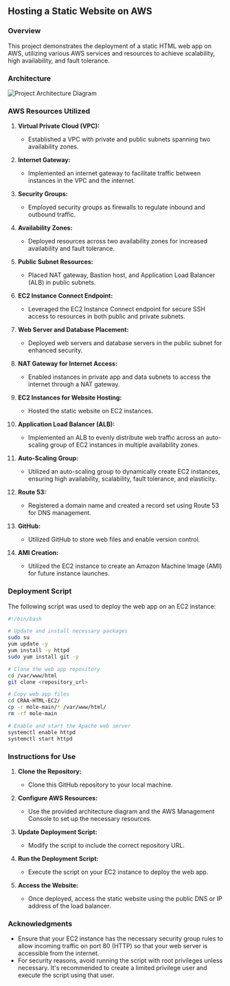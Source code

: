 ## Hosting a Static Website on AWS

### Overview

This project demonstrates the deployment of a static HTML web app on AWS, utilizing various AWS services and resources to achieve scalability, high availability, and fault tolerance.

### Architecture

![Project Architecture Diagram](link_to_diagram)

### AWS Resources Utilized

1. **Virtual Private Cloud (VPC):**
   - Established a VPC with private and public subnets spanning two availability zones.

2. **Internet Gateway:**
   - Implemented an internet gateway to facilitate traffic between instances in the VPC and the internet.

3. **Security Groups:**
   - Employed security groups as firewalls to regulate inbound and outbound traffic.

4. **Availability Zones:**
   - Deployed resources across two availability zones for increased availability and fault tolerance.

5. **Public Subnet Resources:**
   - Placed NAT gateway, Bastion host, and Application Load Balancer (ALB) in public subnets.

6. **EC2 Instance Connect Endpoint:**
   - Leveraged the EC2 Instance Connect endpoint for secure SSH access to resources in both public and private subnets.

7. **Web Server and Database Placement:**
   - Deployed web servers and database servers in the public subnet for enhanced security.

8. **NAT Gateway for Internet Access:**
   - Enabled instances in private app and data subnets to access the internet through a NAT gateway.

9. **EC2 Instances for Website Hosting:**
   - Hosted the static website on EC2 instances.

10. **Application Load Balancer (ALB):**
    - Implemented an ALB to evenly distribute web traffic across an auto-scaling group of EC2 instances in multiple availability zones.

11. **Auto-Scaling Group:**
    - Utilized an auto-scaling group to dynamically create EC2 instances, ensuring high availability, scalability, fault tolerance, and elasticity.

12. **Route 53:**
    - Registered a domain name and created a record set using Route 53 for DNS management.

13. **GitHub:**
    - Utilized GitHub to store web files and enable version control.

14. **AMI Creation:**
    - Utilized the EC2 instance to create an Amazon Machine Image (AMI) for future instance launches.

### Deployment Script

The following script was used to deploy the web app on an EC2 instance:

```bash
#!/bin/bash

# Update and install necessary packages
sudo su
yum update -y
yum install -y httpd
sudo yum install git -y

# Clone the web app repository
cd /var/www/html
git clone <repository_url>

# Copy web app files
cd CRAA-HTML-EC2/
cp -r mole-main/* /var/www/html/
rm -rf mole-main

# Enable and start the Apache web server
systemctl enable httpd
systemctl start httpd
```

### Instructions for Use

1. **Clone the Repository:**
   - Clone this GitHub repository to your local machine.

2. **Configure AWS Resources:**
   - Use the provided architecture diagram and the AWS Management Console to set up the necessary resources.

3. **Update Deployment Script:**
   - Modify the script to include the correct repository URL.

4. **Run the Deployment Script:**
   - Execute the script on your EC2 instance to deploy the web app.

5. **Access the Website:**
   - Once deployed, access the static website using the public DNS or IP address of the load balancer.



### Acknowledgments


- Ensure that your EC2 instance has the necessary security group rules to allow incoming traffic on port 80 (HTTP) so that your web server is accessible from the internet.
- For security reasons, avoid running the script with root privileges unless necessary. It's recommended to create a limited privilege user and execute the script using that user.

